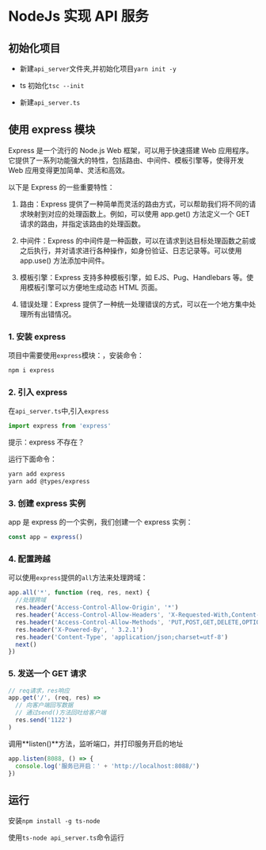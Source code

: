 # NodeJs 实现 API 服务

## 初始化项目

- 新建`api_server`文件夹,并初始化项目`yarn init -y`

- ts 初始化`tsc --init`

- 新建`api_server.ts`

## 使用 express 模块

Express 是一个流行的 Node.js Web 框架，可以用于快速搭建 Web 应用程序。它提供了一系列功能强大的特性，包括路由、中间件、模板引擎等，使得开发 Web 应用变得更加简单、灵活和高效。

以下是 Express 的一些重要特性：

1. 路由：Express 提供了一种简单而灵活的路由方式，可以帮助我们将不同的请求映射到对应的处理函数上。例如，可以使用 app.get() 方法定义一个 GET 请求的路由，并指定该路由的处理函数。

2. 中间件：Express 的中间件是一种函数，可以在请求到达目标处理函数之前或之后执行，并对请求进行各种操作，如身份验证、日志记录等。可以使用 app.use() 方法添加中间件。

3. 模板引擎：Express 支持多种模板引擎，如 EJS、Pug、Handlebars 等。使用模板引擎可以方便地生成动态 HTML 页面。

4. 错误处理：Express 提供了一种统一处理错误的方式，可以在一个地方集中处理所有出错情况。

### 1. 安装 express

项目中需要使用`express`模块：，安装命令：

```bash
npm i express
```

### 2. 引入 express

在`api_server.ts`中,引入`express`

```ts
import express from 'express'
```

提示：express 不存在？

运行下面命令：

```bash
yarn add express
yarn add @types/express
```

### 3. 创建 express 实例

app 是 express 的一个实例，我们创建一个 express 实例：

```ts
const app = express()
```

### 4. 配置跨越

可以使用`express`提供的`all`方法来处理跨域：

```ts
app.all('*', function (req, res, next) {
  //处理跨域
  res.header('Access-Control-Allow-Origin', '*')
  res.header('Access-Control-Allow-Headers', 'X-Requested-With,Content-Type')
  res.header('Access-Control-Allow-Methods', 'PUT,POST,GET,DELETE,OPTIONS')
  res.header('X-Powered-By', ' 3.2.1')
  res.header('Content-Type', 'application/json;charset=utf-8')
  next()
})
```

### 5. 发送一个 GET 请求

```ts
// req请求，res响应
app.get('/', (req, res) =>
  // 向客户端回写数据
  // 通过send()方法回吐给客户端
  res.send('1122')
)
```

调用**listen()**方法，监听端口，并打印服务开启的地址

```ts
app.listen(8088, () => {
  console.log('服务已开启：' + 'http://localhost:8088/')
})
```

## 运行

安装`npm install -g ts-node`

使用`ts-node api_server.ts`命令运行
